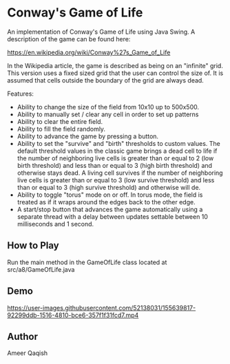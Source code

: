 # Conway's Game of Life

An implementation of Conway's Game of Life using Java Swing. A description of the game can be found here:

https://en.wikipedia.org/wiki/Conway%27s_Game_of_Life

In the Wikipedia article, the game is described as being on an "infinite" grid. This version uses a fixed sized grid that the user can control the size of. It is assumed that cells outside the boundary of the grid are always dead.

Features:

* Ability to change the size of the field from 10x10 up to 500x500.
* Ability to manually set / clear any cell in order to set up patterns
* Ability to clear the entire field.
* Ability to fill the field randomly.
* Ability to advance the game by pressing a button.
* Ability to set the "survive" and "birth" thresholds to custom values. The default threshold values in the classic game brings a dead cell to life if the number of neighboring live cells is greater than or equal to 2 (low birth threshold) and less than or equal to 3 (high birth threshold) and otherwise stays dead. A living cell survives if the number of neighboring live cells is greater than or equal to 3 (low survive threshold) and less than or equal to 3 (high survive threshold) and otherwise will de. 
* Ability to toggle "torus" mode on or off. In torus mode, the field is treated as if it wraps around the edges back to the other edge.
* A start/stop button that advances the game automatically using a separate thread with a delay between updates settable between 10 milliseconds and 1 second.

## How to Play

Run the main method in the GameOfLife class located at src/a8/GameOfLife.java

## Demo



https://user-images.githubusercontent.com/52138031/155639817-92299ddb-1516-4810-bce6-357f1f31fcd7.mp4



## Author

Ameer Qaqish
